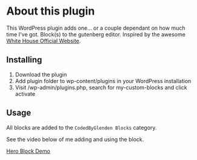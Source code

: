 # About this plugin

This WordPress plugin adds one... or a couple dependant on how much time I've got. Block(s) to the gutenberg editor. Inspired by the awesome [White House Official Website](https://www.whitehouse.gov).

## Installing

1) Download the plugin
2) Add plugin folder to wp-content/plugins in your WordPress installation
3) Visit /wp-admin/plugins.php, search for my-custom-blocks and click activate

## Usage

All blocks are added to the `CodedByGlenden Blocks` category.

See the video below of me adding and using the block.

[Hero Block Demo](https://www.youtube.com/watch?v=gkTjnBGKmXI&ab_channel=CodedByGlenden)
